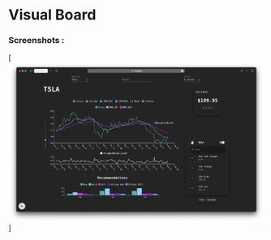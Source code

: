 # Visual Board

### Screenshots :
[![Model](https://github.com/Jason-Wuuuu/VisualBoard/blob/main/screenshots/stock.png)]

